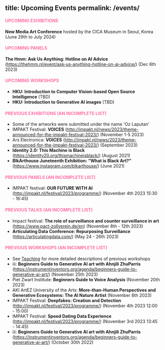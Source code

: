 title: Upcoming Events
permalink: /events/
---

<style>
  h4 {
    color: #FF70A6;
    /* Change this to your desired color */
    text-transform: uppercase;
  }
</style>

#### Upcoming Exhibitions

**New Media Art Conference** hosted by the CICA Museum in Seoul, Korea (June 29th to July 2024)

#### Upcoming Panels

**The Hmm: Ask Us Anything: Hotline on AI Advice** (https://thehmm.nl/event/ask-us-anything-hotline-on-ai-advice/) (Dec 6th 2023)

#### Upcoming Workshops

* **HKU: Introduction to Computer Vision-based Open Source Intelligence** (TBD)
* **HKU: Introduction to Generative AI images** (TBD)

#### Previous Exhibitions (an incomplete list)

* Some of the artworks were submitted under the name 'Oz Laputan'
* IMPAKT Festival: **VOICES** (http://impakt.nl/news/2023/theme-announced-for-the-impakt-festival-2023/) (November 1-5 2023)
* Ars Electronica: **VOICES** (http://impakt.nl/news/2023/theme-announced-for-the-impakt-festival-2023/) (September 2023)
* **Identity 2.0: This Machine is Black** (https://identity20.org/thismachineisblack/) (August 2021)
* **BlkArthouse Juneteenth Exhibition: “What is Black Art?”** (https://www.instagram.com/blkarthouse/) (June 2021)

#### Previous Panels (an incomplete list)

* IMPAKT festival: **OUR FUTURE WITH AI** (http://impakt.nl/festival/2023/programme/) (November 4th 2023 15:30 - 16:45)

#### Previous Talks (an incomplete list)

* Impact festival: **The role of surveillance and counter surveillance in art** (https://www.pact-zollverein.de/en) (November 8th - 12th 2023)
* **Articulating Data Conference: Repurposing Surveillance** (https://articulatingdata.com/) (May 24 - 26th 2023)

#### Previous Workshops (an incomplete list)

* See [Teaching](https://artificialnouveau.github.io/teaching/) for more detailed descriptions of previous workshops
* iii: **Beginners Guide to Generative AI art with Ahnjili ZhuParris** (https://instrumentinventors.org/agenda/beginners-guide-to-generative-ai-art/) (November 25th 2023)
* Piet Zwart Institute: **Beginners Guide to Voice Analysis** (November 20th 2023)
* AKI ArtEZ University of the Arts: **More-than-Human Perspectives and Generative Ecosystems: The AI Nature Artist** (November 8th 2023)
* IMPAKT Festival: **Deepfakes: Creation and Detection** (http://impakt.nl/festival/2023/programme/) (November 4th 2023 12:00 - 15:00)
* IMPAKT Festival: **Speed Dating Data Experience** (http://impakt.nl/festival/2023/programme/) (November 3rd 2023 13:45 - 14:45)
* iii: **Beginners Guide to Generative AI art with Ahnjili ZhuParris** (https://instrumentinventors.org/agenda/beginners-guide-to-generative-ai-art/) (October 30th 2022)

